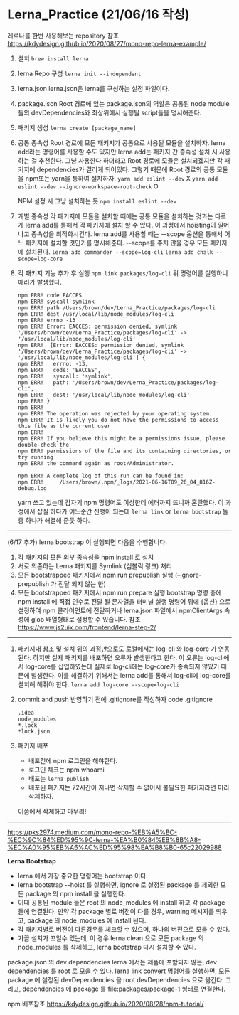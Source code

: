 # Lerna_Practice (21/06/16 작성)

레르나를 한번 사용해보는 repository 참조 https://kdydesign.github.io/2020/08/27/mono-repo-lerna-example/

1. 설치
   `brew install lerna`

2. lerna Repo 구성
   `lerna init --independent`

3. lerna.json
   lerna.json은 lerna를 구성하는 설정 파일이다.

4. package.json
   Root 경로에 있는 package.json의 역할은 공통된 node module들의 devDependencies와 최상위에서 실행될 script들을 명시해준다.

5. 패키지 생성
   `lerna create [package_name]`

6. 공통 종속성
   Root 경로에 모든 패키지가 공통으로 사용될 모듈을 설치하자.
   lerna add라는 명령어를 사용할 수도 있지만 lerna add는 패키지 간 종속성 설치 시 사용하는 걸 추천한다.
   그냥 사용한다 하더라고 Root 경로에 모듈은 설치되겠지만 각 패키지에 dependencies가 걸리게 되어있다.
   그렇기 때문에 Root 경로의 공통 모듈을 npm또는 yarn을 통하여 설치하자.
   `yarn add eslint --dev` X
   `yarn add eslint --dev --ignore-workspace-root-check` O

   NPM 설정 시 그냥 설치하는 듯 `npm install eslint --dev`

7. 개별 종속성
   각 패키지에 모듈을 설치할 때에는 공통 모듈을 설치하는 것과는 다르게 lerna add를 통해서 각 패키지에 설치 할 수 있다. 이 과정에서 hoisting이 일어나고 종속성을 최적화시킨다.
   lerna add를 사용할 때는 --scope 옵션을 통해서 어느 패키지에 설치할 것인가를 명시해준다. --scope를 주지 않을 경우 모든 패키지에 설치된다.
   `lerna add commander --scope=log-cli`
   `lerna add chalk --scope=log-core`

8. 각 패키지 기능 추가 후 실행
   `npm link packages/log-cli`
   위 명령어를 실행하니 에러가 발생했다.

   ```
   npm ERR! code EACCES
   npm ERR! syscall symlink
   npm ERR! path /Users/brown/dev/Lerna_Practice/packages/log-cli
   npm ERR! dest /usr/local/lib/node_modules/log-cli
   npm ERR! errno -13
   npm ERR! Error: EACCES: permission denied, symlink '/Users/brown/dev/Lerna_Practice/packages/log-cli' -> '/usr/local/lib/node_modules/log-cli'
   npm ERR!  [Error: EACCES: permission denied, symlink '/Users/brown/dev/Lerna_Practice/packages/log-cli' -> '/usr/local/lib/node_modules/log-cli'] {
   npm ERR!   errno: -13,
   npm ERR!   code: 'EACCES',
   npm ERR!   syscall: 'symlink',
   npm ERR!   path: '/Users/brown/dev/Lerna_Practice/packages/log-cli',
   npm ERR!   dest: '/usr/local/lib/node_modules/log-cli'
   npm ERR! }
   npm ERR!
   npm ERR! The operation was rejected by your operating system.
   npm ERR! It is likely you do not have the permissions to access this file as the current user
   npm ERR!
   npm ERR! If you believe this might be a permissions issue, please double-check the
   npm ERR! permissions of the file and its containing directories, or try running
   npm ERR! the command again as root/Administrator.

   npm ERR! A complete log of this run can be found in:
   npm ERR!     /Users/brown/.npm/_logs/2021-06-16T09_26_04_816Z-debug.log
   ```

   yarn 쓰고 있는데 갑자기 npm 명령어도 이상한데 에러까지 뜨니까 혼란했다.
   이 과정에서 삽질 하다가 어느순간 진행이 되는데
   `lerna link` or `lerna bootstrap` 둘 중 하나가 해결해 준듯 하다.

---

(6/17 추가)
lerna bootstrap 이 실행되면 다음을 수행합니다.

1. 각 패키지의 모든 외부 종속성을 npm install 로 설치
2. 서로 의존하는 Lerna 패키지를 Symlink (심볼릭 링크) 처리
3. 모든 bootstrapped 패키지에서 npm run prepublish 실행 (–ignore-prepublish 가 전달 되지 않는 한)
4. 모든 bootstrapped 패키지에서 npm run prepare 실행
   bootstrap 명령 중에 npm install 에 직접 인수로 전달 될 문자열을 터미널 실행 명령어 뒤에 {옵션} 으로 설정하여 npm 클라이언트에 전달하거나 lerna.json 파일에서 npmClientArgs 속성에 glob 배열형태로 설정할 수 있습니다.
   참조 https://www.js2uix.com/frontend/lerna-step-2/

---

1. 패키지내 참조 및 설치
   위의 과정만으로도 로컬에서는 log-cli 와 log-core 가 연동된다. 하지만 실제 패키지를 배포하면 오류가 발생한다고 한다.
   이 오류는 log-cli에서 log-core를 삽입하였는데 실제로 log-cli에는 log-core가 종속되지 않았기 때문에 발생한다. 이를 해결하기 위해서는 lerna add를 통해서 log-cli에 log-core를 설치해 해줘야 한다.
   `lerna add log-core --scope=log-cli`

2. commit and push
   반영하기 전에 .gitignore를 작성하자
   code .gitignore

   ```
   .idea
   node_modules
   *.lock
   *lock.json
   ```

3. 패키지 배포

   - 배포전에 npm 로그인을 해야한다.
   - 로그인 체크는 npm whoami
   - 배포는 `lerna publish`
   - 배포된 패키지는 72시간이 지나면 삭제할 수 없어서 불필요한 패키지라면 미리 삭제하자.

   이쯤에서 삭제하고 마무리!

---

https://pks2974.medium.com/mono-repo-%EB%A5%BC-%EC%9C%84%ED%95%9C-lerna-%EA%B0%84%EB%8B%A8-%EC%A0%95%EB%A6%AC%ED%95%98%EA%B8%B0-65c22029988

**Lerna Bootstrap**

- lerna 에서 가장 중요한 명령어는 bootstrap 이다.
- lerna bootstrap --hoist 를 실행하면, ignore 로 설정된 package 를 제외한 모든 package 의 npm install 을 실행한다.
- 이때 공통된 module 들은 root 의 node_modules 에 install 하고 각 package 들에 연결된다. 만약 각 package 별로 버전이 다를 경우, warning 메시지를 띄우고, package 의 node_modules 에 install 된다.
- 각 패키지별로 버전이 다른경우를 체크할 수 있으며, 하나의 버전으로 모을 수 있다.
- 가끔 설치가 꼬일수 있는데, 이 경우 lerna clean 으로 모든 package 의 node_modules 를 삭제하고, lerna bootstrap 다시 설치할 수 있다.

package.json 의 dev dependencies
lerna 에서는 제품에 포함되지 않는, dev dependencies 를 root 로 모을 수 있다.
lerna link convert 명령어를 실행하면, 모든 package 에 설정된 devDependencies 을 root devDependencies 으로 옮긴다.
그리고, dependencies 에 package 를 file:packages/package-1 형태로 연결한다.

npm 배포참조
https://kdydesign.github.io/2020/08/28/npm-tutorial/
